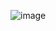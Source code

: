 ![image](https://user-images.githubusercontent.com/28957748/123500665-f2e5f900-d669-11eb-8ebd-f0149f5afa6e.png)
